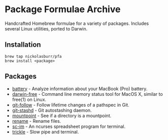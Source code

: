 # Package Formulae Archive

Handcrafted Homebrew formulae for a variety of packages. Includes several Linux utilities, ported to Darwin.

## Installation

```
brew tap nickolasburr/pfa
brew install <package>
```

## Packages

+ [battery](https://github.com/nickolasburr/battery) - Analyze information about your MacBook (Pro) battery.
+ [darwin-free](https://github.com/dcantrell/darwin-free) - Command line memory status tool for MacOS X, similar to free(1) on Linux.
+ [git-follow](https://github.com/nickolasburr/git-follow) - Follow lifetime changes of a pathspec in Git.
+ [git-stashd](https://github.com/nickolasburr/git-stashd) - Git autostashing daemon.
+ [mountpoint](http://man7.org/linux/man-pages/man1/mountpoint.1.html) - See if a directory is a mountpoint.
+ [rename](http://man7.org/linux/man-pages/man1/rename.1.html) - Rename files.
+ [sc-im](https://github.com/andmarti1424/sc-im) - An ncurses spreadsheet program for terminal.
+ [trickle](https://github.com/sjmulder/trickle) - Slow pipe and terminal.

